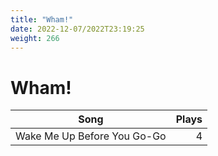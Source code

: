 ```yaml
---
title: "Wham!"
date: 2022-12-07/2022T23:19:25
weight: 266
---
```


# Wham!

 Song | Plays 
----- | -----:
Wake Me Up Before You Go-Go | 4
